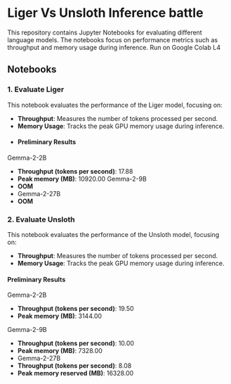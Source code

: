 # Liger Vs Unsloth Inference battle

This repository contains Jupyter Notebooks for evaluating different language models. The notebooks focus on performance metrics such as throughput and memory usage during inference. Run on Google Colab L4

## Notebooks

### 1. Evaluate Liger
This notebook evaluates the performance of the Liger model, focusing on:

- **Throughput**: Measures the number of tokens processed per second.
- **Memory Usage**: Tracks the peak GPU memory usage during inference.
- #### Preliminary Results
Gemma-2-2B
- **Throughput (tokens per second)**: 17.88
- **Peak memory  (MB)**: 10920.00
Gemma-2-9B
- **OOM**
- Gemma-2-27B
- **OOM**

### 2. Evaluate Unsloth
This notebook evaluates the performance of the Unsloth model, focusing on:

- **Throughput**: Measures the number of tokens processed per second.
- **Memory Usage**: Tracks the peak GPU memory usage during inference.
  
#### Preliminary Results
Gemma-2-2B
- **Throughput (tokens per second)**: 19.50
- **Peak memory  (MB)**: 3144.00

Gemma-2-9B
- **Throughput (tokens per second)**: 10.00
- **Peak memory (MB)**: 7328.00
- Gemma-2-27B
- **Throughput (tokens per second)**: 8.08
- **Peak memory reserved (MB)**: 16328.00
